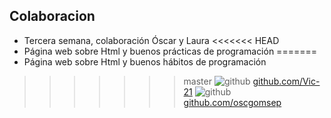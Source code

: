 ## Colaboracion
* Tercera semana, colaboración Óscar y Laura
<<<<<<< HEAD
* Página web sobre Html y buenos prácticas de programación
=======
* Página web sobre Html y buenos hábitos de programación
>>>>>>> master
![github](http://i.imgur.com/0o48UoR.png (github icon with padding))
[github.com/Vic-21](https://github.com/Vic-21/)
![github](http://i.imgur.com/0o48UoR.png (github icon with padding))
[github.com/oscgomsep](https://github.com/oscgomsep)
